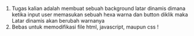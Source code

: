 1. Tugas kalian adalah membuat sebuah background latar dinamis dimana ketika input user memasukan sebuah hexa warna dan button diklik maka Latar dinamis akan berubah warnanya
2. Bebas untuk memodifikasi file html, javascript, maupun css ! 